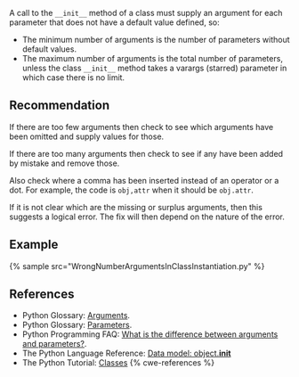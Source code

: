 A call to the `__init__` method of a class must supply an argument for each parameter that does not have a default value defined, so:

* The minimum number of arguments is the number of parameters without default values.
* The maximum number of arguments is the total number of parameters, unless the class `__init__` method takes a varargs (starred) parameter in which case there is no limit.

## Recommendation
If there are too few arguments then check to see which arguments have been omitted and supply values for those.

If there are too many arguments then check to see if any have been added by mistake and remove those.

Also check where a comma has been inserted instead of an operator or a dot. For example, the code is `obj,attr` when it should be `obj.attr`.

If it is not clear which are the missing or surplus arguments, then this suggests a logical error. The fix will then depend on the nature of the error.


## Example
{% sample src="WrongNumberArgumentsInClassInstantiation.py" %}

## References
* Python Glossary: [Arguments](https://docs.python.org/2/glossary.html#term-argument).
* Python Glossary: [Parameters](https://docs.python.org/glossary.html#term-parameter).
* Python Programming FAQ: [ What is the difference between arguments and parameters?](https://docs.python.org/2/faq/programming.html#faq-argument-vs-parameter).
* The Python Language Reference: [Data model: object.__init__](https://docs.python.org/3/reference/datamodel.html#object.__init__)
* The Python Tutorial: [Classes](https://docs.python.org/3/tutorial/classes.html)
{% cwe-references %}
